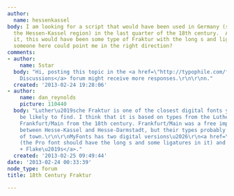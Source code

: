 ```yaml
---
author:
  name: hessenkassel
body: I am looking for a script that would have been used in Germany (specifically
  the Hessen-Kassel region) in the last quarter of the 18th century.  As I understand
  it, this would have been some type of Fraktur with the long s and ligatures.  Perhaps
  someone here could point me in the right direction?
comments:
- author:
    name: 5star
  body: "Hi, posting this topic in the <a href=\"http://typophile.com/forum/4\">General
    Discussions</a> forum might receive more responses.\r\n\r\nn."
  created: '2013-02-24 19:28:06'
- author:
    name: dan_reynolds
    picture: 110440
  body: "Luther\u2019sche Fraktur is one of the closest digital fonts you\u2019ll
    be likely to find. I think that it is based on types from the Luther Foundry in
    Frankfurt/Main from the 18th century. Frankfurt/Main was a free imperial city-state
    between Hesse-Kassel and Hesse-Darmstadt, but their types probably traveled outside
    of town.\r\n\r\nMyFonts has two digital versions\u2026\r\n<a href=\"http://www.myfonts.com/fonts/linotype/luthersche-fraktur/\">Linotype\u2019s</a>
    (the Pro font should have the long s and some ligatures in it) and <a href=\"http://www.myfonts.com/fonts/ef/neue-luthersche-fraktur/\">Elsner
    + Flake\u2019s</a>."
  created: '2013-02-25 09:49:44'
date: '2013-02-24 00:33:39'
node_type: forum
title: 18th Century Fraktur

---
```

